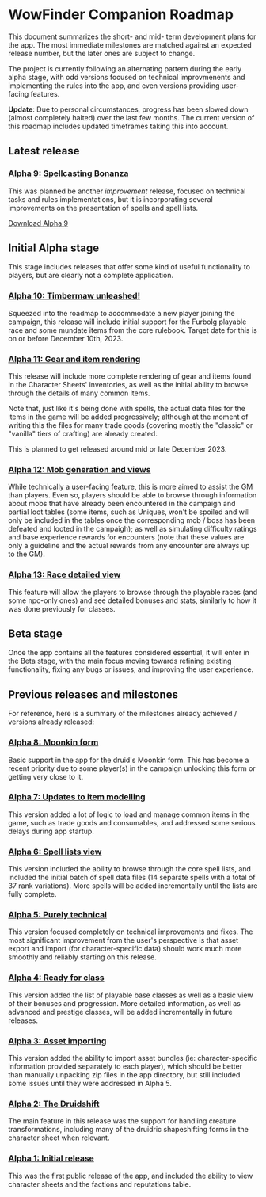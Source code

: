 # WowFinder Companion Roadmap

This document summarizes the short- and mid- term development plans for the app. The most immediate milestones are matched against an expected release number, but the later ones are subject to change.

The project is currently following an alternating pattern during the early alpha stage, with odd versions focused on technical improvmenents and implementing the rules into the app, and even versions providing user-facing features.

**Update**: Due to personal circumstances, progress has been slowed down (almost completely halted) over the last few months. The current version of this roadmap includes updated timeframes taking this into account.

## Latest release

### [Alpha 9: Spellcasting Bonanza](https://github.com/edurne85/wowfinder/milestone/13)

This was planned be another _improvement_ release, focused on technical tasks and rules implementations, but it is incorporating several improvements on the presentation of spells and spell lists.

[Download Alpha 9](https://github.com/edurne85/wowfinder/releases/tag/v1.0.0-alpha-9)

## Initial Alpha stage

This stage includes releases that offer some kind of useful functionality to players, but are clearly not a complete application.

### [Alpha 10: Timbermaw unleashed!](https://github.com/edurne85/wowfinder/milestone/15)

Squeezed into the roadmap to accommodate a new player joining the campaign, this release will include initial support for the Furbolg playable race and some mundate items from the core rulebook. Target date for this is on or before December 10th, 2023.

### [Alpha 11: Gear and item rendering](https://github.com/edurne85/wowfinder/milestone/4)

This release will include more complete rendering of gear and items found in the Character Sheets' inventories, as well as the initial ability to browse through the details of many common items.

Note that, just like it's being done with spells, the actual data files for the items in the game will be added progressively; although at the moment of writing this the files for many trade goods (covering mostly the "classic" or "vanilla" tiers of crafting) are already created.

This is planned to get released around mid or late December 2023.

### [Alpha 12: Mob generation and views](https://github.com/edurne85/wowfinder/milestone/12)

While technically a user-facing feature, this is more aimed to assist the GM than players. Even so, players should be able to browse through information about mobs that have already been encountered in the campaign and partial loot tables (some items, such as Uniques, won't be spoiled and will only be included in the tables once the corresponding mob / boss has been defeated and looted in the campaigh); as well as simulating difficulty ratings and base experience rewards for encounters (note that these values are only a guideline and the actual rewards from any encounter are always up to the GM).

### [Alpha 13: Race detailed view](https://github.com/edurne85/wowfinder/milestone/6)

This feature will allow the players to browse through the playable races (and some npc-only ones) and see detailed bonuses and stats, similarly to how it was done previously for classes.

## Beta stage

Once the app contains all the features considered essential, it will enter in the Beta stage, with the main focus moving towards refining existing functionality, fixing any bugs or issues, and improving the user experience.

## Previous releases and milestones

For reference, here is a summary of the milestones already achieved / versions already released:

### [Alpha 8: Moonkin form](https://github.com/edurne85/wowfinder/milestone/14)

Basic support in the app for the druid's Moonkin form. This has become a recent priority due to some player(s) in the campaign unlocking this form or getting very close to it.

### [Alpha 7: Updates to item modelling](https://github.com/edurne85/wowfinder/milestone/11)

This version added a lot of logic to load and manage common items in the game, such as trade goods and consumables, and addressed some serious delays during app startup.

### [Alpha 6: Spell lists view](https://github.com/edurne85/wowfinder/milestone/7)

This version included the ability to browse through the core spell lists, and included the initial batch of spell data files (14 separate spells with a total of 37 rank variations). More spells will be added incrementally until the lists are fully complete.

### [Alpha 5: Purely technical](https://github.com/edurne85/wowfinder/milestone/10)

This version focused completely on technical improvements and fixes. The most significant improvement from the user's perspective is that asset export and import (for character-specific data) should work much more smoothly and reliably starting on this release.

### [Alpha 4: Ready for class](https://github.com/edurne85/wowfinder/milestone/8)

This version added the list of playable base classes as well as a basic view of their bonuses and progression. More detailed information, as well as advanced and prestige classes, will be added incrementally in future releases.

### [Alpha 3: Asset importing](https://github.com/edurne85/wowfinder/milestone/9)

This version added the ability to import asset bundles (ie: character-specific information provided separately to each player), which should be better than manually unpacking zip files in the app directory, but still included some issues until they were addressed in Alpha 5.

### [Alpha 2: The Druidshift](https://github.com/edurne85/wowfinder/milestone/3)

The main feature in this release was the support for handling creature transformations, including many of the druidric shapeshifting forms in the character sheet when relevant.

### [Alpha 1: Initial release](https://github.com/edurne85/wowfinder/milestone/1)

This was the first public release of the app, and included the ability to view character sheets and the factions and reputations table.
